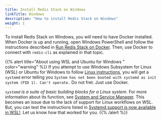 ```yaml
---
title: Install Redis Stack on Windows
linkTitle: Windows
description: "How to install Redis Stack on Windows"
weight: 1
---
```


To install Redis Stack on Windows, you will need to have Docker installed. When Docker is up and running, open Windows PowerShell and follow the instructions described in [Run Redis Stack on Docker](/docs/stack/get-started/install/docker). Then, use Docker to connect with `redis-cli` as explained in that topic.

{{% alert title="About using WSL and Ubuntu for Windows " color="warning" %}}
If you attempt to use Windows Subsystem for Linux (WSL) or Ubuntu for Windows to follow [Linux instructions](/docs/stack/get-started/install/linux), you will get a `systemd` error telling you `System has not been booted with systemd as init system (PID 1). Can't operate.` Do not fret. Just use Docker. 

_`systemd` is a suite of basic building blocks for a Linux system._ For more information about its function, see [System and Service Manager](https://systemd.io/). This becomes an issue due to the lack of support for Linux workflows on WSL. But, you can test the instructions listed in [Systemd support is now available in WSL!](https://devblogs.microsoft.com/commandline/systemd-support-is-now-available-in-wsl/). Let us know how that worked for you. 
{{% /alert %}}


